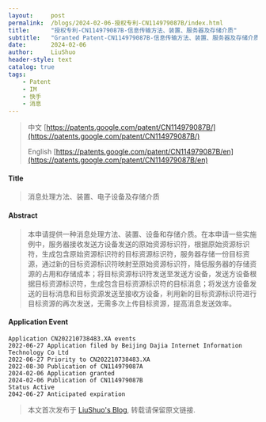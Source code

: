 ```yaml
---
layout:     post
permalink:  /blogs/2024-02-06-授权专利-CN114979087B/index.html
title:      "授权专利-CN114979087B-信息传输方法、装置、服务器及存储介质"
subtitle:   "Granted Patent-CN114979087B-信息传输方法、装置、服务器及存储介质"
date:       2024-02-06
author:     LiuShuo
header-style: text
catalog: true
tags:
    - Patent
    - IM
    - 快手
    - 消息
---
```

> 中文 [https://patents.google.com/patent/CN114979087B/](https://patents.google.com/patent/CN114979087B/)
>
> English [https://patents.google.com/patent/CN114979087B/en](https://patents.google.com/patent/CN114979087B/en)

#### Title
> 消息处理方法、装置、电子设备及存储介质












#### Abstract
> 本申请提供一种消息处理方法、装置、设备和存储介质。在本申请一些实施例中，服务器接收发送方设备发送的原始资源标识符，根据原始资源标识符，生成包含原始资源标识符的目标资源标识符，服务器存储一份目标资源，通过新的目标资源标识符映射至原始资源标识符，降低服务器的存储资源的占用和存储成本；将目标资源标识符发送至发送方设备，发送方设备根据目标资源标识符，生成包含目标资源标识符的目标消息；将发送方设备发送的目标消息和目标资源发送至接收方设备，利用新的目标资源标识符进行目标资源的再次发送，无需多次上传目标资源，提高消息发送效率。











#### Application Event
```
Application CN202210738483.XA events 
2022-06-27 Application filed by Beijing Dajia Internet Information Technology Co Ltd
2022-06-27 Priority to CN202210738483.XA
2022-08-30 Publication of CN114979087A
2024-02-06 Application granted
2024-02-06 Publication of CN114979087B
Status Active
2042-06-27 Anticipated expiration
```
> 本文首次发布于 [LiuShuo's Blog](https://liushuo.me), 
转载请保留原文链接.

